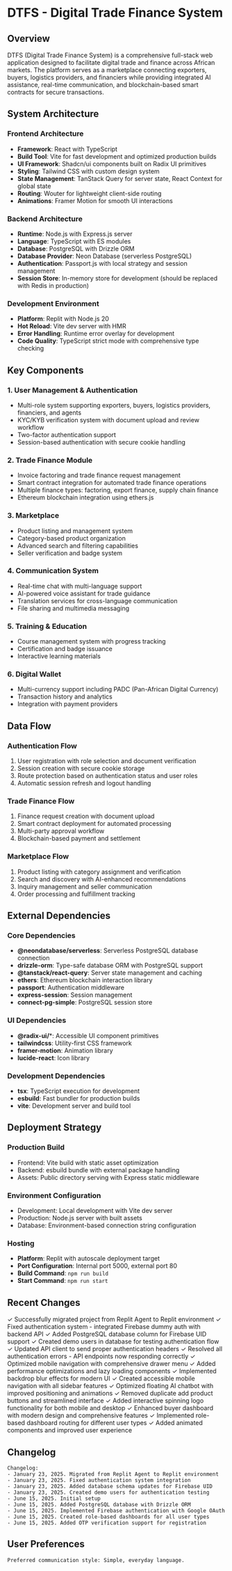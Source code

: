 # DTFS - Digital Trade Finance System

## Overview

DTFS (Digital Trade Finance System) is a comprehensive full-stack web application designed to facilitate digital trade and finance across African markets. The platform serves as a marketplace connecting exporters, buyers, logistics providers, and financiers while providing integrated AI assistance, real-time communication, and blockchain-based smart contracts for secure transactions.

## System Architecture

### Frontend Architecture
- **Framework**: React with TypeScript
- **Build Tool**: Vite for fast development and optimized production builds
- **UI Framework**: Shadcn/ui components built on Radix UI primitives
- **Styling**: Tailwind CSS with custom design system
- **State Management**: TanStack Query for server state, React Context for global state
- **Routing**: Wouter for lightweight client-side routing
- **Animations**: Framer Motion for smooth UI interactions

### Backend Architecture
- **Runtime**: Node.js with Express.js server
- **Language**: TypeScript with ES modules
- **Database**: PostgreSQL with Drizzle ORM
- **Database Provider**: Neon Database (serverless PostgreSQL)
- **Authentication**: Passport.js with local strategy and session management
- **Session Store**: In-memory store for development (should be replaced with Redis in production)

### Development Environment
- **Platform**: Replit with Node.js 20
- **Hot Reload**: Vite dev server with HMR
- **Error Handling**: Runtime error overlay for development
- **Code Quality**: TypeScript strict mode with comprehensive type checking

## Key Components

### 1. User Management & Authentication
- Multi-role system supporting exporters, buyers, logistics providers, financiers, and agents
- KYC/KYB verification system with document upload and review workflow
- Two-factor authentication support
- Session-based authentication with secure cookie handling

### 2. Trade Finance Module
- Invoice factoring and trade finance request management
- Smart contract integration for automated trade finance operations
- Multiple finance types: factoring, export finance, supply chain finance
- Ethereum blockchain integration using ethers.js

### 3. Marketplace
- Product listing and management system
- Category-based product organization
- Advanced search and filtering capabilities
- Seller verification and badge system

### 4. Communication System
- Real-time chat with multi-language support
- AI-powered voice assistant for trade guidance
- Translation services for cross-language communication
- File sharing and multimedia messaging

### 5. Training & Education
- Course management system with progress tracking
- Certification and badge issuance
- Interactive learning materials

### 6. Digital Wallet
- Multi-currency support including PADC (Pan-African Digital Currency)
- Transaction history and analytics
- Integration with payment providers

## Data Flow

### Authentication Flow
1. User registration with role selection and document verification
2. Session creation with secure cookie storage
3. Route protection based on authentication status and user roles
4. Automatic session refresh and logout handling

### Trade Finance Flow
1. Finance request creation with document upload
2. Smart contract deployment for automated processing
3. Multi-party approval workflow
4. Blockchain-based payment and settlement

### Marketplace Flow
1. Product listing with category assignment and verification
2. Search and discovery with AI-enhanced recommendations
3. Inquiry management and seller communication
4. Order processing and fulfillment tracking

## External Dependencies

### Core Dependencies
- **@neondatabase/serverless**: Serverless PostgreSQL database connection
- **drizzle-orm**: Type-safe database ORM with PostgreSQL support
- **@tanstack/react-query**: Server state management and caching
- **ethers**: Ethereum blockchain interaction library
- **passport**: Authentication middleware
- **express-session**: Session management
- **connect-pg-simple**: PostgreSQL session store

### UI Dependencies
- **@radix-ui/***: Accessible UI component primitives
- **tailwindcss**: Utility-first CSS framework
- **framer-motion**: Animation library
- **lucide-react**: Icon library

### Development Dependencies
- **tsx**: TypeScript execution for development
- **esbuild**: Fast bundler for production builds
- **vite**: Development server and build tool

## Deployment Strategy

### Production Build
- Frontend: Vite build with static asset optimization
- Backend: esbuild bundle with external package handling
- Assets: Public directory serving with Express static middleware

### Environment Configuration
- Development: Local development with Vite dev server
- Production: Node.js server with built assets
- Database: Environment-based connection string configuration

### Hosting
- **Platform**: Replit with autoscale deployment target
- **Port Configuration**: Internal port 5000, external port 80
- **Build Command**: `npm run build`
- **Start Command**: `npm run start`

## Recent Changes

✓ Successfully migrated project from Replit Agent to Replit environment
✓ Fixed authentication system - integrated Firebase dummy auth with backend API
✓ Added PostgreSQL database column for Firebase UID support
✓ Created demo users in database for testing authentication flow
✓ Updated API client to send proper authentication headers
✓ Resolved all authentication errors - API endpoints now responding correctly
✓ Optimized mobile navigation with comprehensive drawer menu
✓ Added performance optimizations and lazy loading components
✓ Implemented backdrop blur effects for modern UI
✓ Created accessible mobile navigation with all sidebar features
✓ Optimized floating AI chatbot with improved positioning and animations
✓ Removed duplicate add product buttons and streamlined interface
✓ Added interactive spinning logo functionality for both mobile and desktop
✓ Enhanced buyer dashboard with modern design and comprehensive features
✓ Implemented role-based dashboard routing for different user types
✓ Added animated components and improved user experience

## Changelog

```
Changelog:
- January 23, 2025. Migrated from Replit Agent to Replit environment
- January 23, 2025. Fixed authentication system integration
- January 23, 2025. Added database schema updates for Firebase UID
- January 23, 2025. Created demo users for authentication testing
- June 15, 2025. Initial setup
- June 15, 2025. Added PostgreSQL database with Drizzle ORM
- June 15, 2025. Implemented Firebase authentication with Google OAuth
- June 15, 2025. Created role-based dashboards for all user types
- June 15, 2025. Added OTP verification support for registration
```

## User Preferences

```
Preferred communication style: Simple, everyday language.
```
